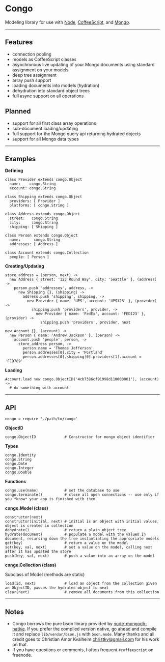 Congo
=====

Modeling library for use with [Node](http://nodejs.org/), [CoffeeScript](http://jashkenas.github.com/coffee-script/), and [Mongo](http://www.mongodb.org/).

---

Features
--------

* connection pooling
* models as CoffeeScript classes
* asynchronous live updating of your Mongo documents using standard assignment on your models
* deep tree assignment
* array push support
* loading documents into models (hydration)
* dehydration into standard object trees
* full async support on all operations

Planned
-------

* support for all first class array operations
* sub-document loading/updating
* full support for the Mongo query api returning hydrated objects
* support for all Mongo data types

---

Examples
--------

**Defining**

    class Provider extends congo.Object
      name:    congo.String
      account: congo.String

    class Shipping extends congo.Object
      providers: [ Provider ]
      platforms: [ congo.String ]

    class Address extends congo.Object
      street:   congo.String
      city:     congo.String
      shipping: [ Shipping ]

    class Person extends congo.Object
      name:      congo.String
      addresses: [ Address ]

    class Account extends congo.Collection
      people: [ Person ]

**Creating/Updating**

    store_address = (person, next) ->
      new Address { street: '123 Round Way', city: 'Seattle' }, (address) ->
        person.push 'addresses', address, ->
          new Shipping {}, (shipping) ->
            address.push 'shipping', shipping, ->
              new Provider { name: 'UPS', account: 'UPS123' }, (provider) ->
                shipping.push 'providers', provider, ->
                  new Provider { name: 'FedEx', account: 'FED123' }, (provider) ->
                    shipping.push 'providers', provider, next

    new Account {}, (account) ->
      new Person { name: 'Andrew Jackson' }, (person) ->
        account.push 'people', person, ->
          store_address person, ->
            person.name = 'Thomas Jefferson'
            person.addresses[0].city = 'Portland'
            person.addresses[0].shipping[0].providers[1].account = 'FED789'

**Loading**

    Account.load new congo.ObjectID('4cb7386cf91998d110000001'), (account) ->
      # do something with account

---

API
---

    congo = require './path/to/congo'

**ObjectID**

    congo.ObjectID             # Constructor for mongo object identifier

**Types**

    congo.Identity
    congo.String
    congo.Date
    congo.Integer
    congo.Double

**Functions**

    congo.use(name)            # set the database to use
    congo.terminate()          # close all open connections -- use only if you *know* your app is finished with them

**congo.Model (class)**

    constructor(next)
    constructor(initial, next) # initial is an object with initial values, object is created in collection
    dehydrate()                # return a plain object tree
    hydrate(document)          # populate a model with the values in document, recursing down the tree instantiating the appropriate models
    get(key)                   # return a value on the model
    set(key, val, next)        # set a value on the model, calling next after it has updated the store
    push(key, val, next)       # push a value into an array on the model

**congo.Collection (class)**

Subclass of Model (methods are static)

    load(id, next)             # load an object from the collection given an ObjectID, passes the hydrated object to next
    clear(next)                # remove all documents from this collection

---

Notes
-----

* Congo borrows the pure bson library provided by [node-mongodb-native](http://github.com/christkv/node-mongodb-native).  If you prefer the
  compiled version native, go ahead and compile it and replace ``lib/vendor/bson.js`` with ``bson.node``.  Many thanks and all credit goes to
  Christian Amor Kvalheim <christkv@gmail.com> for his work on that.
* If you have questions or comments, I often frequent ``#coffeescript`` on freenode.
